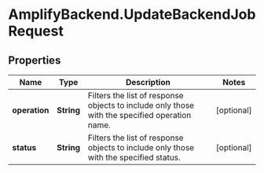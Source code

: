 # AmplifyBackend.UpdateBackendJobRequest

## Properties

Name | Type | Description | Notes
------------ | ------------- | ------------- | -------------
**operation** | **String** | Filters the list of response objects to include only those with the specified operation name. | [optional] 
**status** | **String** | Filters the list of response objects to include only those with the specified status. | [optional] 


